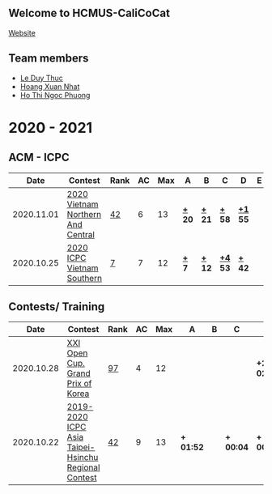 ## Welcome to HCMUS-CaliCoCat
[Website](https://leduythuccs.github.io/HCMUS-CalicoCat/)
## Team members

* [Le Duy Thuc](https://codeforces.com/profile/ImForbiddenToSayILoveYou)
* [Hoang Xuan Nhat](http://codeforces.com/profile/FallingStar1709)
* [Ho Thi Ngoc Phuong](https://codeforces.com/profile/GuluTheFish)


# 2020 - 2021
## ACM - ICPC
 
|Date|Contest|Rank|AC|Max|A|B|C|D|E|F|G|H|I|J|K|L|M|
|---|---|---|---|---|---|---|---|---|---|---|---|---|---|---|---|---| --- |
|2020.11.01|[2020 Vietnam Northern And Central](https://github.com/leduythuccs/HCMUS-CalicoCat/blob/master/Code/2020%20Vietnam%20Northern%20And%20Central%20Provincial%20Contest/Problems.pdf)|[42](https://htmlpreview.github.io/?https://github.com/leduythuccs/HCMUS-CalicoCat/blob/master/Code/2020%20Vietnam%20Northern%20And%20Central%20Provincial%20Contest/Standings.html)|6|13|**[+](https://github.com/leduythuccs/HCMUS-CalicoCat/blob/master/Code/2020%20Vietnam%20Northern%20And%20Central%20Provincial%20Contest/A.cpp)<br>20**|**[+](https://github.com/leduythuccs/HCMUS-CalicoCat/blob/master/Code/2020%20Vietnam%20Northern%20And%20Central%20Provincial%20Contest/B.cpp)<br>21**|**[+](https://github.com/leduythuccs/HCMUS-CalicoCat/blob/master/Code/2020%20Vietnam%20Northern%20And%20Central%20Provincial%20Contest/C.cpp)<br>58**|**[+1](https://github.com/leduythuccs/HCMUS-CalicoCat/blob/master/Code/2020%20Vietnam%20Northern%20And%20Central%20Provincial%20Contest/D.py)<br>55**||**[+](https://github.com/leduythuccs/HCMUS-CalicoCat/blob/master/Code/2020%20Vietnam%20Northern%20And%20Central%20Provincial%20Contest/F.py)<br>99**|||||||**[+2](https://github.com/leduythuccs/HCMUS-CalicoCat/blob/master/Code/2020%20Vietnam%20Northern%20And%20Central%20Provincial%20Contest/M.cpp)<br>145**|
|2020.10.25|[2020 ICPC Vietnam Southern](https://github.com/leduythuccs/HCMUS-CalicoCat/blob/master/Code/2020%20Vietnam%20Southern%20Provincial%20Contest/Problems.pdf)|[7](https://htmlpreview.github.io/?https://github.com/leduythuccs/HCMUS-CalicoCat/blob/master/Code/2020%20Vietnam%20Southern%20Provincial%20Contest/Standings.html)|7|12|**[+](https://github.com/leduythuccs/HCMUS-CalicoCat/blob/master/Code/2020%20Vietnam%20Southern%20Provincial%20Contest/A.cpp)<br>7**|**[+](https://github.com/leduythuccs/HCMUS-CalicoCat/blob/master/Code/2020%20Vietnam%20Southern%20Provincial%20Contest/B.cpp)<br>12**|**[+4](https://github.com/leduythuccs/HCMUS-CalicoCat/blob/master/Code/2020%20Vietnam%20Southern%20Provincial%20Contest/C.cpp)<br>53**|**[+](https://github.com/leduythuccs/HCMUS-CalicoCat/blob/master/Code/2020%20Vietnam%20Southern%20Provincial%20Contest/D.py)<br>42**||**[+2](https://github.com/leduythuccs/HCMUS-CalicoCat/blob/master/Code/2020%20Vietnam%20Southern%20Provincial%20Contest/F.cpp)<br>267**|||**[+1](https://github.com/leduythuccs/HCMUS-CalicoCat/blob/master/Code/2020%20Vietnam%20Southern%20Provincial%20Contest/I.cpp)<br>327**||**[+](https://github.com/leduythuccs/HCMUS-CalicoCat/blob/master/Code/2020%20Vietnam%20Southern%20Provincial%20Contest/K.cpp)<br>18**|||

## Contests/ Training

|Date|Contest|Rank|AC|Max|A|B|C|D|E|F|G|H|I|J|K|L|M|
|---|---|---|---|---|---|---|---|---|---|---|---|---|---|---|---|---|---|
|2020.10.28|[XXI Open Cup. Grand Prix of Korea](https://codeforces.com/gym/102759)|[97](https://codeforces.com/gym/102759/standings)|4|12||||**+2<br>02:56**||||**+3<br>01:11**||**+<br>02:06**|**+1<br>00:27**|||
|2020.10.22|[2019-2020 ICPC Asia Taipei-Hsinchu Regional Contest](https://codeforces.com/gym/102460)|[42](https://codeforces.com/gym/102460/standings)|9|13|**+<br>01:52**||**+<br>00:04**|**+<br>00:07**|**+5<br>03:23**|||**+<br>00:36**|**+<br>04:10**|**+<br>00:49**|**+<br>00:10**|**+<br>02:27**||